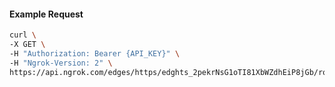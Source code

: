 <!-- Code generated for API Clients. DO NOT EDIT. -->

#### Example Request

```bash
curl \
-X GET \
-H "Authorization: Bearer {API_KEY}" \
-H "Ngrok-Version: 2" \
https://api.ngrok.com/edges/https/edghts_2pekrNsG1oTI81XbWZdhEiP8jGb/routes/edghtsrt_2pekrPcLTOje2H5Hdy77Iq5v7l2/request_headers
```

